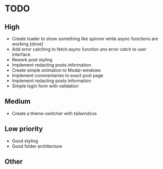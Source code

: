# TODO

## High

- Create loader to show something like spinner while async functions are
  working [done]
- Add error catching to fetch async function ans error catch to user interface
- Rework post styling
- Implement redacting posts information
- Create simple animation to Modal-windows
- Implement commentaries to exact post page
- Implement redacting posts information
- Simple login form with validation

## Medium

- Create a theme-switcher with tailwindcss

## Low priority

- Good styling
- Good folder architecture

## Other
